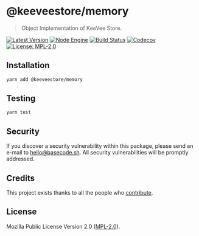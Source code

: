 # @keeveestore/memory

> Object Implementation of KeeVee Store.

[![Latest Version](https://badgen.now.sh/npm/v/@keeveestore/memory)](https://www.npmjs.com/package/@keeveestore/memory)
[![Node Engine](https://badgen.now.sh/npm/node/@keeveestore/memory)](https://www.npmjs.com/package/@keeveestore/memory)
[![Build Status](https://badgen.now.sh/circleci/github/keeveestore/memory)](https://circleci.com/gh/keeveestore/memory)
[![Codecov](https://badgen.now.sh/codecov/c/github/keeveestore/memory)](https://codecov.io/gh/keeveestore/memory)
[![License: MPL-2.0](https://badgen.now.sh/badge/license/MPL-2.0/green)](https://mozilla.org/MPL/2.0/)

## Installation

```bash
yarn add @keeveestore/memory
```

## Testing

```bash
yarn test
```

## Security

If you discover a security vulnerability within this package, please send an e-mail to hello@basecode.sh. All security vulnerabilities will be promptly addressed.

## Credits

This project exists thanks to all the people who [contribute](../../contributors).

## License

Mozilla Public License Version 2.0 ([MPL-2.0](./LICENSE)).
